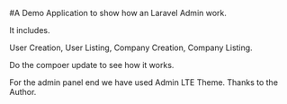 #A Demo Application to show how an Laravel Admin work.

It includes.

User Creation, User Listing, Company Creation, Company Listing.

Do the compoer update to see how it works.

For the admin panel end we have used Admin LTE Theme. Thanks to the Author.
